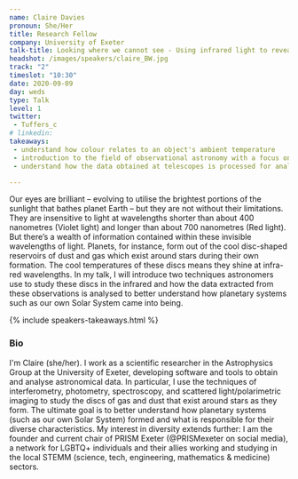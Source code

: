 ```yaml
---
name: Claire Davies
pronoun: She/Her
title: Research Fellow
company: University of Exeter
talk-title: Looking where we cannot see - Using infrared light to reveal the secrets of planet formation
headshot: /images/speakers/claire_BW.jpg
track: "2"
timeslot: "10:30"
date: 2020-09-09
day: weds
type: Talk
level: 1 
twitter:
 - Tuffers_c
# linkedin: 
takeaways:
 - understand how colour relates to an object's ambient temperature
 - introduction to the field of observational astronomy with a focus on star and planetary system formation
 - understand how the data obtained at telescopes is processed for analysis

---
```


<p>Our eyes are brilliant – evolving to utilise the brightest portions of the sunlight that bathes planet 
Earth – but they are not without their limitations. They are insensitive to light at wavelengths shorter 
than about 400 nanometres (Violet light) and longer than about 700 nanometres (Red light). But there’s a 
wealth of information contained within these invisible wavelengths of light. Planets, for instance, form 
out of the cool disc-shaped reservoirs of dust and gas which exist around stars during their own formation. 
The cool temperatures of these discs means they shine at infra-red wavelengths. In my talk, I will introduce 
two techniques astronomers use to study these discs in the infrared and how the data extracted from these 
observations is analysed to better understand how planetary systems such as our own Solar System came into being.</p>

{% include speakers-takeaways.html %}

<h3>Bio</h3>
<p>I'm Claire (she/her). I work as a scientific researcher in the Astrophysics Group at the University 
of Exeter, developing software and tools to obtain and analyse astronomical data. In particular, I use 
the techniques of interferometry, photometry, spectroscopy, and scattered light/polarimetric imaging to 
study the discs of gas and dust that exist around stars as they form. The ultimate goal is to better 
understand how planetary systems (such as our own Solar System) formed and what is responsible for their 
diverse characteristics. My interest in diversity extends further: I am the founder and current chair of 
PRISM Exeter (@PRISMexeter on social media), a network for LGBTQ+ individuals and their allies working and 
studying in the local STEMM (science, tech, engineering, mathematics & medicine) sectors.</p>